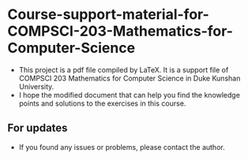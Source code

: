 # Course-support-material-for-COMPSCI-203-Mathematics-for-Computer-Science
- This project is a pdf file compiled by LaTeX. It is a support file of COMPSCI 203 Mathematics for Computer Science in Duke Kunshan University.
- I hope the modified document that can help you find the knowledge points and solutions to the exercises in this course. 
## For updates
- If you found any issues or problems, please contact the author.
